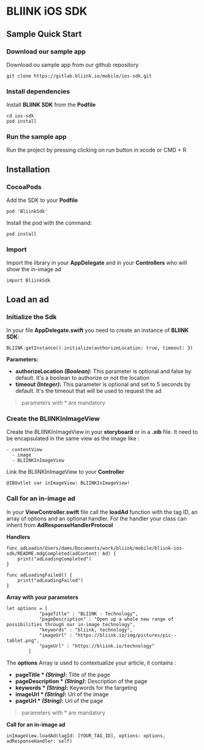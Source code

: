 # BLIINK iOS SDK

## Sample Quick Start

### Download our sample app

Download ou sample app from our github repository
```
git clone https://gitlab.bliink.io/mobile/ios-sdk.git
```

### Install dependencies

Install **BLIINK SDK** from the **Podfile**
```
cd ios-sdk
pod install
```

### Run the sample app

Run the project by pressing clicking on run button in xcode or CMD + R

## Installation

### CocoaPods
Add the SDK to your **Podfile**
```
pod 'BliinkSdk'
```

Install the pod  with the command:
```
pod install
```
### Import

Import the library in your **AppDelegate** and in your **Controllers** who will show the in-image ad
```
import BliinkSdk
```
## Load an ad
### Initialize the Sdk
In your file **AppDelegate.swift** you need to create an instance of **BLIINK SDK**:
```
BLIINK.getInstance().initialize(authorizeLocation: true, timeout: 3)
```

**Parameters:**
- **authorizeLocation _(Boolean)_:** This parameter is optional and false by default. It's a boolean to authorize or not the location
- **timeout _(Integer)_:** This parameter is optional and set to 5 seconds by default. It's the timeout that will be used to request the ad

> parameters with * are mandatory

### Create the BLIINKInImageView
Create the BLIINKInImageView in your **storyboard** or in a **.xib** file. It need to be encapsulated in the same view as the image like :
```
- contentView
  - image
  - BLIINKInImageView
 ```

Link the BLIINKInImageView to your **Controller**
```
@IBOutlet var inImageView: BLIINKInImageView!
```

### Call for an in-image ad

In your **ViewController.swift** file call the **loadAd** function with the tag ID, an array of options and an optional handler. For the handler your class can inherit from **AdResponseHandlerProtocol**

**Handlers**
```
func adLoadin/Users/dams/Documents/work/bliink/mobile/bliink-ios-sdk/README.mdgCompleted(adContent: Ad) {
    print("adLoadingCompleted")
}
    
func adLoadingFailed() {
    print("adLoadingFailed")
}
```
**Array with your parameters**
```
let options = [
            "pageTitle" : "BLIINK - Technology",
            "pageDescription" : "Open up a whole new range of possibilities through our in-image technology",
            "keywords" : "bliink, technology",
            "imageUrl" : "https://bliink.io/img/pictures/pic--tablet.png",
            "pageUrl" : "https://bliink.io/technology"
        ]
```

The **options** Array is used to contextualize your article, it contains :

- **pageTitle * _(String)_:** Title of the page
- **pageDescription * _(String)_:** Description of the page
- **keywords * _(String)_:** Keywords for the targeting
- **imageUrl * _(String)_:** Url of the image
- **pageUrl * _(String)_:** Url of the page

> parameters with * are mandatory

**Call for an in-image ad**
```
inImageView.loadAd(tagId: [YOUR_TAG_ID], options: options, adResponseHandler: self)
```
